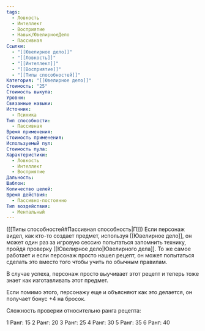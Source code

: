 ```yaml
---
tags:
  - Ловкость
  - Интеллект
  - Восприятие
  - Навык/ЮвелирноеДело
  - Пассивная
Ссылки:
  - "[[Ювелирное дело]]"
  - "[[Ловкость]]"
  - "[[Интеллект]]"
  - "[[Восприятие]]"
  - "[[Типы способностей]]"
Категория: "[[Ювелирное дело]]"
Стоимость: "25"
Стоимость выкупа: 
Уровни: 
Связанные навыки: 
Источник:
  - Психика
Тип способности:
  - Пассивная
Время применения: 
Стоимость применения: 
Используемый пул: 
Стоимость пула: 
Характеристики:
  - Ловкость
  - Интеллект
  - Восприятие
Дальность: 
Шаблон: 
Количество целей: 
Время действия:
  - Пассивно-постоянно
Тип воздействия:
  - Ментальный
---
```

([[Типы способностей#Пассивная способность|П]]) Если персонаж видел, как кто-то создает предмет, используя [[Ювелирное дело]], он может один раз за игровую сессию попытаться запомнить технику, пройдя проверку [[Ювелирное дело|Ювелирного дела]]. То же самое работает и если персонаж просто нашел рецепт, он может попытаться сделать это вместо того чтобы учить по обычным правилам. 

В случае успеха, персонаж просто выучивает этот рецепт и теперь тоже знает как изготавливать этот предмет.

Если помимо этого, персонажу еще и объясняют как это делается, он получает бонус +4 на бросок. 

Сложность проверки относительно ранга рецепта:

1 Ранг: 15
2 Ранг: 20
3 Ранг: 25
4 Ранг: 30
5 Ранг: 35
6 Ранг: 40